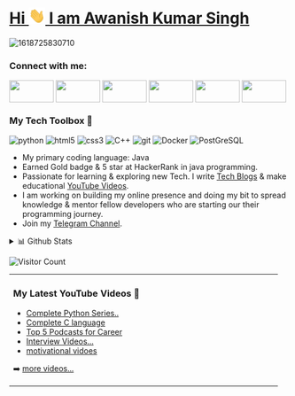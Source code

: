 # [Hi <img src="https://raw.githubusercontent.com/ABSphreak/ABSphreak/master/gifs/Hi.gif" width="30px"> I am Awanish Kumar Singh](https://coderbrains.github.io/MaterializeCSS_blog.github.io/)

![1618725830710](https://user-images.githubusercontent.com/59319068/119245722-f385fe00-bb98-11eb-9c10-2ab6a88b435e.jpg)

<h3 align="left">Connect with me:</h3>
<p align="left">
<a href="https://www.linkedin.com/in/awanish-kumar-singh-bb2611177/" target="blank"><img align="center" src="https://img.shields.io/badge/linkedin-blue.svg?&style=for-the-badge&logo=linkedin&logoColor=white" height="40" width="80" /></a>
 <a href="https://www.youtube.com/channel/UC4CwQWuy47lTFP8-RhtF8lw/playlists" target="blank"><img align="center" src="https://img.shields.io/badge/YouTube-red.svg?&style=for-the-badge&logo=youtube&logoColor=white" height="40" width="80" /></a>
<a href="https://twitter.com/Awanish89555076" target="blank"><img align="center" src="https://img.shields.io/badge/Twitter-green.svg?&style=for-the-badge&logo=twitter&logoColor=white" height="40" width="80" /></a>
<a href="https://www.instagram.com/coderbrains9/" target="blank"><img align="center" src="https://img.shields.io/badge/instagram-orange.svg?&style=for-the-badge&logo=instagram&logoColor=white" height="40" width="80" /></a>
<a href="https://www.hackerrank.com/awanishsingh03" target="blank"><img align="center" src="https://img.shields.io/badge/hackkerrank-black.svg?&style=for-the-badge&logo=hackerrank&logoColor=white" height="40" width="80" /></a>
<a href="https://www.facebook.com/awanishkumarsingh03" target="blank"><img align="center" src="https://img.shields.io/badge/facebook-blue.svg?&style=for-the-badge&logo=facebook&logoColor=white" height="40" width="80" /></a>
</p>





### My Tech Toolbox 🧰

<p align="left">
<img src="https://cdn3.iconfinder.com/data/icons/logos-and-brands-adobe/512/267_Python-512.png" alt="python" width="40" height="40"/> 
<img src="https://upload.wikimedia.org/wikipedia/commons/thumb/6/61/HTML5_logo_and_wordmark.svg/512px-HTML5_logo_and_wordmark.svg.png" alt="html5" height="40"/> 
<img src="https://upload.wikimedia.org/wikipedia/commons/thumb/d/d5/CSS3_logo_and_wordmark.svg/1200px-CSS3_logo_and_wordmark.svg.png" alt="css3" height="40"/> 
<img src="https://i.pinimg.com/originals/99/f8/87/99f887833c475448723d3c9ac16c179b.png" alt="C++" width="40" height="40"/> 
<img src="https://www.vectorlogo.zone/logos/git-scm/git-scm-icon.svg" alt="git" width="40" height="40"/> 
<img src="https://cdn3.iconfinder.com/data/icons/logos-and-brands-adobe/512/97_Docker-512.png" alt="Docker" width="40" height="40"/>
<img src="https://upload.wikimedia.org/wikipedia/commons/2/29/Postgresql_elephant.svg" alt="PostGreSQL" width="40" height="40"/>
</p>

 

* My primary coding language: Java
* Earned Gold badge & 5 star at HackerRank in java programming.
* Passionate for learning & exploring new Tech. I write [Tech Blogs](https://coderbrains.github.io/MaterializeCSS_blog.github.io/) & make educational [YouTube Videos](https://www.youtube.com/channel/UC4CwQWuy47lTFP8-RhtF8lw/playlists).
* I am working on building my online presence and doing my bit to spread knowledge & mentor fellow developers who are starting our their programming journey.
* Join my [Telegram Channel](https://t.me/coderbrains).

<table><tr><td valign="top" width="50%">



### My Latest YouTube Videos 🌱
<!-- YOUTUBE:START -->
- [Complete Python Series..](https://www.youtube.com/watch?v=AQ1eVnsPrYM&list=PLmNKox-3190D6tITs2CYCIK7YfoMx4zxe)
- [Complete C language](https://www.youtube.com/watch?v=-uttTrBolgA&list=PLmNKox-3190AFbPp-fAiM62S8XKVUqi5f)
- [Top 5 Podcasts for Career]( https://www.youtube.com/watch?v=6q5Wi8c64WU&list=PLmNKox-3190BhxRYaUxZd8dbHhdASVHNU)
- [Interview Videos...](https://www.youtube.com/watch?v=_AMKuy0Q4-c&list=PLmNKox-3190ACXLRJXT_fpZTzHr1wz9K_E)
- [motivational vidoes](https://www.youtube.com/watch?v=_T9FAaDyzpE&list=PLmNKox-3190AoPpJagNbDQJBzYmXEee63)
<!-- YOUTUBE:END -->
➡️ [more videos...](https://www.youtube.com/channel/UC4CwQWuy47lTFP8-RhtF8lw/playlists)
</td>

 <details>
<summary>📊 Github Stats</summary>

<p align="center"> <img src="https://github-readme-stats.vercel.app/api?username=ayushi7rawat&show_icons=true&theme=gotham" alt="Awanish Kumar Singh | Stats" />

</details>


 ![Visitor Count](https://profile-counter.glitch.me/{ayushi7rawat}/count.svg)
